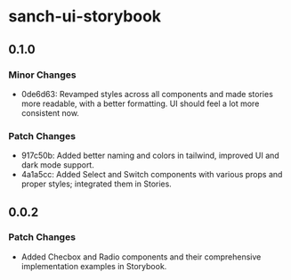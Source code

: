 # sanch-ui-storybook

## 0.1.0

### Minor Changes

- 0de6d63: Revamped styles across all components and made stories more readable, with a better formatting. UI should feel a lot more consistent now.

### Patch Changes

- 917c50b: Added better naming and colors in tailwind, improved UI and dark mode support.
- 4a1a5cc: Added Select and Switch components with various props and proper styles; integrated them in Stories.

## 0.0.2

### Patch Changes

- Added Checbox and Radio components and their comprehensive implementation examples in Storybook.
